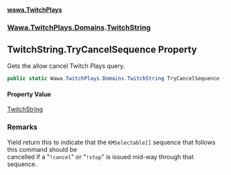 #### [wawa.TwitchPlays](index.md 'index')
### [Wawa.TwitchPlays.Domains](Wawa.TwitchPlays.Domains.md 'Wawa.TwitchPlays.Domains').[TwitchString](TwitchString.md 'Wawa.TwitchPlays.Domains.TwitchString')

## TwitchString.TryCancelSequence Property

Gets the allow cancel Twitch Plays query.

```csharp
public static Wawa.TwitchPlays.Domains.TwitchString TryCancelSequence { get; }
```

#### Property Value
[TwitchString](TwitchString.md 'Wawa.TwitchPlays.Domains.TwitchString')

### Remarks
  
Yield return this to indicate that the `KMSelectable[]` sequence that follows this command should be  
cancelled if a "`!cancel`" or "`!stop`" is issued mid-way through that sequence.